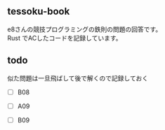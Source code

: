 ## tessoku-book
e8さんの競技プログラミングの鉄則の問題の回答です。  
Rust でACしたコードを記録しています。


## todo
似た問題は一旦飛ばして後で解くので記録しておく  
- [ ] B08
- [ ] A09
- [ ] B09

